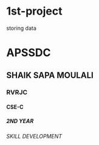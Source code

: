 # 1st-project
storing data

# APSSDC
## SHAIK SAPA MOULALI
### RVRJC
#### CSE-C
##### 2ND YEAR
###### SKILL DEVELOPMENT
